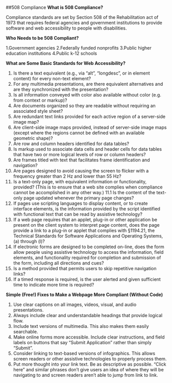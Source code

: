 ##508 Compliance
**What is 508 Compliance?**

Compliance standards are set by Section 508 of the Rehabilitation act of 1973 that requires federal agencies and government institutions to provide software and web accessibility to people with disabilities.

**Who Needs to be 508 Compliant?**

1.Government agencies
2.Federally funded nonprofits
3.Public higher education institutions
4.Public k-12 schools

**What are Some Basic Standards for Web Accessibility?**

1. Is there a text equivalent (e.g., via “alt”, “longdesc”, or in element content) for every non-text element?
2. For any multimedia presentations, are there equivalent alternatives and are they synchronized with the presentation?
3. Is all information conveyed with color also available without color (e.g. from context or markup)?
4. Are documents organized so they are readable without requiring an associated style sheet? 
5. Are redundant text links provided for each active region of a server-side image map?
6. Are client-side image maps provided, instead of server-side image maps (except where the regions cannot be defined with an available geometric shape)?
7. Are row and column headers identified for data tables?
8. Is markup used to associate data cells and header cells for data tables that have two or more logical levels of row or column headers?
9. Are frames titled with text that facilitates frame identification and navigation?
10. Are pages designed to avoid causing the screen to flicker with a frequency greater than 2 Hz and lower than 55 Hz?
11. Is a text-only page, with equivalent information or functionality, provided? (This is to ensure that a web site complies when compliance cannot be accomplished in any other way.) 
  11.1 Is the content of the text-only page updated whenever the primary page changes?
12. If pages use scripting languages to display content, or to create interface elements, is the information provided by the script identified with functional text that can be read by assistive technology?
13. If a web page requires that an applet, plug-in or other application be present on the client system to interpret page content, does the page provide a link to a plug-in or applet that complies with §1194.21, the Technical Standards for Software Applications and Operating Systems, (a) through (l)?
14. If electronic forms are designed to be completed on-line, does the form allow people using assistive technology to access the information, field elements, and functionality required for completion and submission of the form, including all directions and cues? 
15. Is a method provided that permits users to skip repetitive navigation links? 
16. If a timed response is required, is the user alerted and given sufficient time to indicate more time is required?

**Simple (Free!) Fixes to Make a Webpage More Compliant (Without Code)**

1. Use clear captions on all images, videos, visual, and audio presentations.
2. Always include clear and understandable headings that provide logical flow.
3. Include text versions of multimedia. This also makes them easily searchable.
4. Make online forms more accessible. Include clear instructions, and field labels on buttons that say “Submit Application” rather than simply “Submit”.
5. Consider linking to text-based versions of infographics. This allows screen readers or other assistive technologies to properly process them.
6. Put more thought into your link text. Be as descriptive as possible. “Click here” and similar phrases don’t give users an idea of where they will be navigating to and screen readers aren’t able to jump from link to link.

